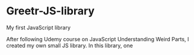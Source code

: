 # Greetr-JS-library
My first JavaScript library

After following Udemy course on JavaScript Understanding Weird Parts, I created my own small JS library. In this library, one 

